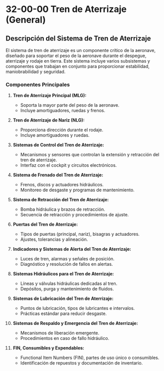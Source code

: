 # 32-00-00 Tren de Aterrizaje (General)

## Descripción del Sistema de Tren de Aterrizaje

El sistema de tren de aterrizaje es un componente crítico de la aeronave, diseñado para soportar el peso de la aeronave durante el despegue, aterrizaje y rodaje en tierra. Este sistema incluye varios subsistemas y componentes que trabajan en conjunto para proporcionar estabilidad, maniobrabilidad y seguridad.

### Componentes Principales

1. **Tren de Aterrizaje Principal (MLG):**
   - Soporta la mayor parte del peso de la aeronave.
   - Incluye amortiguadores, ruedas y frenos.

2. **Tren de Aterrizaje de Nariz (NLG):**
   - Proporciona dirección durante el rodaje.
   - Incluye amortiguadores y ruedas.

3. **Sistemas de Control del Tren de Aterrizaje:**
   - Mecanismos y sensores que controlan la extensión y retracción del tren de aterrizaje.
   - Interfaz con el cockpit y circuitos electrónicos.

4. **Sistema de Frenado del Tren de Aterrizaje:**
   - Frenos, discos y actuadores hidráulicos.
   - Monitoreo de desgaste y programas de mantenimiento.

5. **Sistema de Retracción del Tren de Aterrizaje:**
   - Bomba hidráulica y brazos de retracción.
   - Secuencia de retracción y procedimientos de ajuste.

6. **Puertas del Tren de Aterrizaje:**
   - Tipos de puertas (principal, nariz), bisagras y actuadores.
   - Ajustes, tolerancias y alineación.

7. **Indicadores y Sistemas de Alerta del Tren de Aterrizaje:**
   - Luces de tren, alarmas y señales de posición.
   - Diagnóstico y resolución de fallos en alertas.

8. **Sistemas Hidráulicos para el Tren de Aterrizaje:**
   - Líneas y válvulas hidráulicas dedicadas al tren.
   - Depósitos, purga y mantenimiento de fluidos.

9. **Sistemas de Lubricación del Tren de Aterrizaje:**
   - Puntos de lubricación, tipos de lubricantes e intervalos.
   - Prácticas estándar para reducir desgaste.

10. **Sistemas de Respaldo y Emergencia del Tren de Aterrizaje:**
    - Mecanismos de liberación emergente.
    - Procedimientos en caso de fallo hidráulico.

11. **FIN, Consumibles y Expendables:**
    - Functional Item Numbers (FIN), partes de uso único o consumibles.
    - Identificación de repuestos y documentación de inventario.
